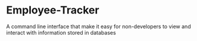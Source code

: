 # Employee-Tracker
A command line interface that make it easy for non-developers to view and interact with information stored in databases

